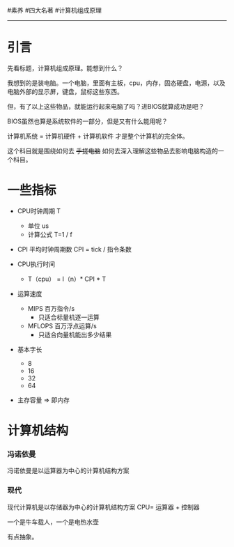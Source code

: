 #素养 #四大名著 #计算机组成原理

---

# 引言

先看标题，计算机组成原理。能想到什么？

我想到的是装电脑。一个电脑，里面有主板，cpu，内存，固态硬盘，电源，以及电脑外部的显示屏，键盘，鼠标这些东西。

但，有了以上这些物品，就能运行起来电脑了吗？进BIOS就算成功是吧？

BIOS虽然也算是系统软件的一部分，但是又有什么能用呢？

计算机系统 = 计算机硬件 + 计算机软件 才是整个计算机的完全体。

这个科目就是围绕如何去 ~~手搓电脑~~ 如何去深入理解这些物品去影响电脑构造的一个科目。

# 一些指标

- CPU时钟周期 T 
	- 单位 us
	- 计算公式 T=1 / f  
  
- CPI 平均时钟周期数 CPI = tick / 指令条数  
  
- CPU执行时间
	- T（cpu） = I（n）* CPI * T  
  
- 运算速度
	- MIPS 百万指令/s
		- 只适合标量机逐一运算
	- MFLOPS 百万浮点运算/s
		- 只适合向量机能出多少结果  
  
- 基本字长
	- 8
	- 16
	- 32
	- 64  
  
- 主存容量 => 即内存  
  
# 计算机结构
### 冯诺依曼
冯诺依曼是以运算器为中心的计算机结构方案
### 现代
现代计算机是以存储器为中心的计算机结构方案
CPU= 运算器 + 控制器

一个是牛车载人，一个是电热水壶

有点抽象。